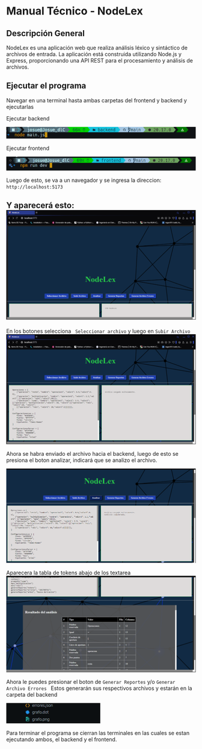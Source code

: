 # Manual Técnico - NodeLex

## Descripción General
NodeLex es una aplicación web que realiza análisis léxico y sintáctico de archivos de entrada. La aplicación está construida utilizando Node.js y Express, proporcionando una API REST para el procesamiento y análisis de archivos.

## Ejecutar el programa

Navegar en una terminal hasta ambas carpetas del frontend y backend y ejecutarlas

Ejecutar backend

![backend](./imgs/1.png)

Ejecutar frontend

![frontend](./imgs/2.png)

Luego de esto, se va a un navegador y se ingresa la direccion:
` http://localhost:5173`

Y aparecerá esto:
![nodelex1](./imgs/3.png)
---

En los botones selecciona ` Seleccionar archivo`
y luego en `Subir Archivo`
![nodelex2](./imgs/4.png)

Ahora se habra enviado el archivo hacia el backend, luego de esto se presiona el boton analizar, indicará que se analizo el archivo.

![nodelex3](./imgs/5.png)

Aparecera la tabla de tokens abajo de los textarea
![nodelex4](./imgs/6.png)


Ahora le puedes presionar el boton de ` Generar Reportes ` y/o `Generar Archivo Errores `
Estos generarán sus respectivos archivos y estarán en la carpeta del backend

![reportes](./imgs/7.png)

Para terminar el programa se cierran las terminales en las cuales se estan ejecutando ambos, el backend y el frontend.